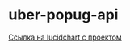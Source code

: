 # uber-popug-api

[Ссылка на lucidchart с проектом](https://lucid.app/lucidchart/4cf05f80-7248-4414-86d0-4f60def83429/edit?invitationId=inv_fb5b5afb-d07b-42dc-b001-c32576d402d6)
